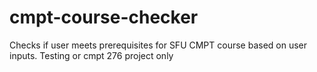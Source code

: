 # cmpt-course-checker
Checks if user meets prerequisites for SFU CMPT course based on user inputs. 
Testing or cmpt 276 project only
